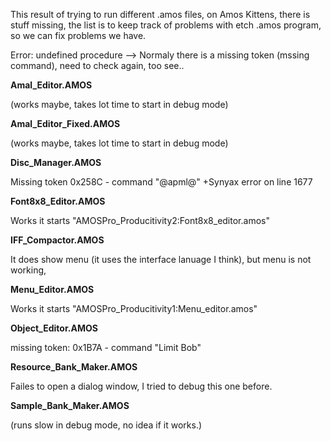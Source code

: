 This result of trying to run different .amos files, on Amos Kittens, there is stuff missing, the list is to keep track of problems with etch .amos program, so we can fix problems we have.

Error: undefined procedure --> Normaly there is a missing token (mssing command), need to check again, too see..


**Amal_Editor.AMOS**

(works maybe, takes lot time to start in debug mode)

**Amal_Editor_Fixed.AMOS**

(works maybe, takes lot time to start in debug mode)

**Disc_Manager.AMOS**

Missing token 0x258C - command "@apml@"
+Synyax error on line 1677

**Font8x8_Editor.AMOS**

Works it starts "AMOSPro_Producitivity2:Font8x8_editor.amos"

**IFF_Compactor.AMOS**

It does show menu (it uses the interface lanuage I think),
but menu is not working,

**Menu_Editor.AMOS**

Works it starts "AMOSPro_Producitivity1:Menu_editor.amos"

**Object_Editor.AMOS**

missing token: 0x1B7A - command "Limit Bob"

**Resource_Bank_Maker.AMOS**

Failes to open a dialog window, I tried to debug this one before.

**Sample_Bank_Maker.AMOS**

(runs slow in debug mode, no idea if it works.)
